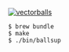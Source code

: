 [![vectorballs](https://rockethands.slack.com/files/U025Z8JAV/FTPNJNE4X/screen_shot_2020-02-06_at_21.40.52.png)](https://www.youtube.com/watch?v=rtaDkwrwLws)

```
$ brew bundle
$ make
$ ./bin/ballsup
```
